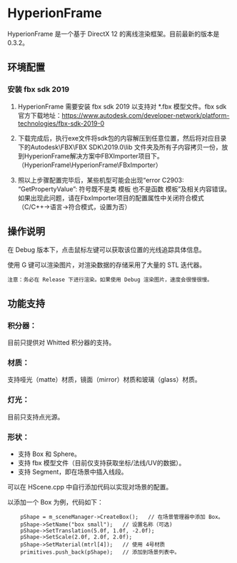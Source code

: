 # HyperionFrame
HyperionFrame 是一个基于 DirectX 12 的离线渲染框架。目前最新的版本是 0.3.2。

## 环境配置

### 安装 fbx sdk 2019

1.	HyperionFrame 需要安装 fbx sdk 2019 以支持对 \*.fbx 模型文件。fbx sdk 官方下载地址：https://www.autodesk.com/developer-network/platform-technologies/fbx-sdk-2019-0
	
2.	下载完成后，执行exe文件将sdk包的内容解压到任意位置，然后将对应目录下的Autodesk\FBX\FBX SDK\2019.0\lib 文件夹及所有子内容拷贝一份，放到HyperionFrame解决方案中FBXImporter项目下。（HyperionFrame\HyperionFrame\FBxImporter）
	
3.	照以上步骤配置完毕后，某些机型可能会出现“error C2903: “GetPropertyValue”: 符号既不是类 模板 也不是函数 模板”及相关内容错误。如果出现此问题，请在FbxImporter项目的配置属性中关闭符合模式（C/C++->语言->符合模式，设置为否）



## 操作说明

在 Debug 版本下，点击鼠标左键可以获取该位置的光线追踪具体信息。

使用 G 键可以渲染图片，对渲染数据的存储采用了大量的 STL 迭代器。

	注意：务必在 Release 下进行渲染。如果使用 Debug 渲染图片，速度会很慢很慢。


## 功能支持

### 积分器：
目前只提供对 Whitted 积分器的支持。

### 材质：
支持哑光（matte）材质，镜面（mirror）材质和玻璃（glass）材质。

### 灯光：
目前只支持点光源。

### 形状：
-	支持 Box 和 Sphere。
-	支持 fbx 模型文件（目前仅支持获取坐标/法线/UV的数据）。
-	支持 Segment，即在场景中插入线段。

可以在 HScene.cpp 中自行添加代码以实现对场景的配置。

以添加一个 Box 为例，代码如下：

```
	pShape = m_sceneManager->CreateBox();	// 在场景管理器中添加 Box。
	pShape->SetName("box small");	// 设置名称（可选)
	pShape->SetTranslation(5.0f, 1.0f, -2.0f);
	pShape->SetScale(2.0f, 2.0f, 2.0f);
	pShape->SetMaterial(mtrl[4]);	// 使用 4号材质
	primitives.push_back(pShape);	// 添加到场景列表中。
```
